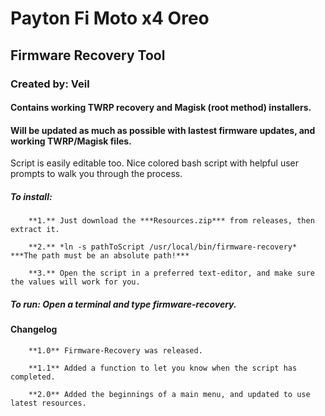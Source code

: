 # Payton Fi Moto x4 Oreo
## Firmware Recovery Tool
### Created by: Veil

#### Contains working TWRP recovery and Magisk (root method) installers.
#### Will be updated as much as possible with lastest firmware updates, and working TWRP/Magisk files.

Script is easily editable too.
Nice colored bash script with helpful user prompts to walk you through the process.

##### To install:

	    **1.** Just download the ***Resources.zip*** from releases, then extract it.

	    **2.** *ln -s pathToScript /usr/local/bin/firmware-recovery* ***The path must be an absolute path!***

	    **3.** Open the script in a preferred text-editor, and make sure the values will work for you.

##### To run: Open a terminal and type firmware-recovery.

#### Changelog

	    **1.0** Firmware-Recovery was released.

	    **1.1** Added a function to let you know when the script has completed.

	    **2.0** Added the beginnings of a main menu, and updated to use latest resources.
